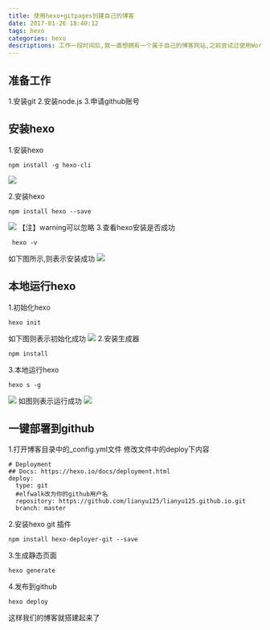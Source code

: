 ```yaml
---
title: 使用hexo+gitpages创建自己的博客
date: 2017-01-26 18:40:12
tags: hexo
categories: hexo
descriptions: 工作一段时间后,我一直想拥有一个属于自己的博客网站,之前尝试过使用WordPress、jekyll+gitpages等方式创建自己的博客网站,然而这两个用着都不太顺手。有一天无意间发现微信阅读团队的博客主题比较绚丽,让我有一种眼前一亮的感觉。然后我就开始查看他们是使用什么方式构建的博客网站,最后发现他们使用hexo+gitpages方式来构建团队的博客。我在网上翻阅了相关资料后发现，用hexo+gitpages方式构建博客网站好处多多,不仅仅是速度快，还有就是可以使用leanCloud来存储阅读次数。
---
```

## 准备工作
1.安装git
2.安装node.js
3.申请github账号
## 安装hexo
1.安装hexo
```
npm install -g hexo-cli
```
![](/Users/one/Desktop/hexo-cli.png)

2.安装hexo
```
npm install hexo --save
```
![](/Users/one/Desktop/hexo_save.png)
【注】warning可以忽略
3.查看hexo安装是否成功
```
 hexo -v 
```
如下图所示,则表示安装成功
![](/Users/one/Desktop/hexo_v.png)
## 本地运行hexo
1.初始化hexo
```
hexo init
```
如下图则表示初始化成功
![](../img/hexo_init.png)
2.安装生成器
```
npm install 
```
3.本地运行hexo
```
hexo s -g 
```
![](../img/hexo_run.png)
 如图则表示运行成功
 ![](../img/hexo_demo.png)
## 一键部署到github
1.打开博客目录中的_config.yml文件
修改文件中的deploy下内容

```
# Deployment
## Docs: https://hexo.io/docs/deployment.html
deploy:
  type: git
  #elfwalk改为你的github用户名
  repository: https://github.com/lianyu125/lianyu125.github.io.git
  branch: master
```
2.安装hexo git 插件
```
npm install hexo-deployer-git --save
```
3.生成静态页面
```
hexo generate
```
4.发布到github
```
hexo deploy
```
这样我们的博客就搭建起来了 [](https://lianyu125.github.io)

 













